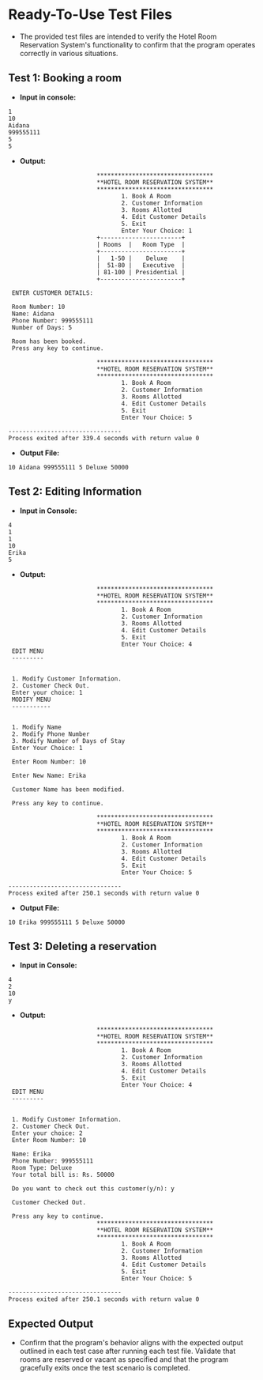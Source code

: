 # Ready-To-Use Test Files

- The provided test files are intended to verify the Hotel Room Reservation System's functionality to confirm that the program operates correctly in various situations.

## Test 1: Booking a room

- **Input in console:**
```
1
10
Aidana
999555111
5
5
```

- **Output:**
```
                         *********************************
                         **HOTEL ROOM RESERVATION SYSTEM**
                         *********************************
                                1. Book A Room
                                2. Customer Information
                                3. Rooms Allotted
                                4. Edit Customer Details
                                5. Exit
                                Enter Your Choice: 1
                         +-----------------------+
                         | Rooms  |   Room Type  |
                         +-----------------------+
                         |   1-50 |    Deluxe    |
                         |  51-80 |   Executive  |
                         | 81-100 | Presidential |
                         +-----------------------+

 ENTER CUSTOMER DETAILS:

 Room Number: 10
 Name: Aidana
 Phone Number: 999555111
 Number of Days: 5

 Room has been booked.
 Press any key to continue.

                         *********************************
                         **HOTEL ROOM RESERVATION SYSTEM**
                         *********************************
                                1. Book A Room
                                2. Customer Information
                                3. Rooms Allotted
                                4. Edit Customer Details
                                5. Exit
                                Enter Your Choice: 5

--------------------------------
Process exited after 339.4 seconds with return value 0
```
- **Output File:**
```
10 Aidana 999555111 5 Deluxe 50000
```
## Test 2: Editing Information

- **Input in Console:**
```
4
1
1
10
Erika
5
```
- **Output:**
```
                         *********************************
                         **HOTEL ROOM RESERVATION SYSTEM**
                         *********************************
                                1. Book A Room
                                2. Customer Information
                                3. Rooms Allotted
                                4. Edit Customer Details
                                5. Exit
                                Enter Your Choice: 4
 EDIT MENU
 ---------


 1. Modify Customer Information.
 2. Customer Check Out.
 Enter your choice: 1
 MODIFY MENU
 -----------


 1. Modify Name
 2. Modify Phone Number
 3. Modify Number of Days of Stay
 Enter Your Choice: 1

 Enter Room Number: 10

 Enter New Name: Erika

 Customer Name has been modified.

 Press any key to continue.

                         *********************************
                         **HOTEL ROOM RESERVATION SYSTEM**
                         *********************************
                                1. Book A Room
                                2. Customer Information
                                3. Rooms Allotted
                                4. Edit Customer Details
                                5. Exit
                                Enter Your Choice: 5

--------------------------------
Process exited after 250.1 seconds with return value 0
```
- **Output File:**
```
10 Erika 999555111 5 Deluxe 50000
```

## Test 3: Deleting a reservation

- **Input in Console:**
```
4
2
10
y
```
- **Output:**
```
                         *********************************
                         **HOTEL ROOM RESERVATION SYSTEM**
                         *********************************
                                1. Book A Room
                                2. Customer Information
                                3. Rooms Allotted
                                4. Edit Customer Details
                                5. Exit
                                Enter Your Choice: 4
 EDIT MENU
 ---------


 1. Modify Customer Information.
 2. Customer Check Out.
 Enter your choice: 2
 Enter Room Number: 10

 Name: Erika
 Phone Number: 999555111
 Room Type: Deluxe
 Your total bill is: Rs. 50000

 Do you want to check out this customer(y/n): y

 Customer Checked Out.
  
 Press any key to continue.
                         *********************************
                         **HOTEL ROOM RESERVATION SYSTEM**
                         *********************************
                                1. Book A Room
                                2. Customer Information
                                3. Rooms Allotted
                                4. Edit Customer Details
                                5. Exit
                                Enter Your Choice: 5

--------------------------------
Process exited after 250.1 seconds with return value 0
```
## Expected Output
- Confirm that the program's behavior aligns with the expected output outlined in each test case after running each test file. Validate that rooms are reserved or vacant as specified and that the program gracefully exits once the test scenario is completed.

